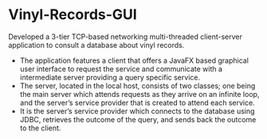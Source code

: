# Vinyl-Records-GUI
Developed a 3-tier TCP-based networking multi-threaded client-server application to consult a database about vinyl records. 
-	The application features a client that offers a JavaFX based graphical user interface to request the service and communicate with a intermediate server providing a query specific service. 
-	The server, located in the local host, consists of two classes; one being the main server which attends requests as they arrive on an infinite loop, and the server’s service provider that is created to attend each service. 
-	It is the server’s service provider which connects to the database using JDBC, retrieves the outcome of the query, and sends back the outcome to the client.
